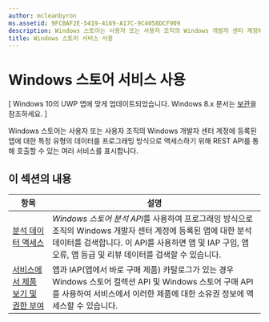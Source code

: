 ```yaml
---
author: mcleanbyron
ms.assetid: 9FCBAF2E-5419-4169-A17C-9C4058DCF909
description: Windows 스토어는 사용자 또는 사용자 조직의 Windows 개발자 센터 계정에 등록된 앱에 대한 특정 유형의 데이터를 프로그래밍 방식으로 액세스하기 위해 REST API를 통해 호출할 수 있는 여러 서비스를 표시합니다.
title: Windows 스토어 서비스 사용
---
```


# Windows 스토어 서비스 사용


\[ Windows 10의 UWP 앱에 맞게 업데이트되었습니다. Windows 8.x 문서는 [보관](http://go.microsoft.com/fwlink/p/?linkid=619132)을 참조하세요. \]

Windows 스토어는 사용자 또는 사용자 조직의 Windows 개발자 센터 계정에 등록된 앱에 대한 특정 유형의 데이터를 프로그래밍 방식으로 액세스하기 위해 REST API를 통해 호출할 수 있는 여러 서비스를 표시합니다.

## 이 섹션의 내용


| 항목                                                                                                       | 설명                 |
|-------------------------------------------------------------------------------------------------------------|-----------------------------|
| [분석 데이터 액세스](access-analytics-data-using-windows-store-services.md) | <em>Windows 스토어 분석 API</em>를 사용하여 프로그래밍 방식으로 조직의 Windows 개발자 센터 계정에 등록된 앱에 대한 분석 데이터를 검색합니다. 이 API를 사용하면 앱 및 IAP 구입, 앱 오류, 앱 등급 및 리뷰 데이터를 검색할 수 있습니다. |
| [서비스에서 제품 보기 및 권한 부여](view-and-grant-products-from-a-service.md)  | 앱과 IAP(앱에서 바로 구매 제품) 카탈로그가 있는 경우 Windows 스토어 컬렉션 API 및 Windows 스토어 구매 API를 사용하여 서비스에서 이러한 제품에 대한 소유권 정보에 액세스할 수 있습니다.  |



 

 

 


<!--HONumber=May16_HO2-->


